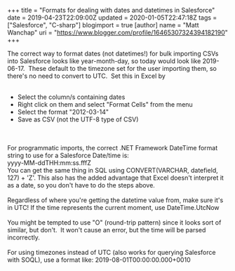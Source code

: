 +++
title = "Formats for dealing with dates and datetimes in Salesforce"
date = 2019-04-23T22:09:00Z
updated = 2020-01-05T22:47:18Z
tags = ["Salesforce", "C-sharp"]
blogimport = true 
[author]
	name = "Matt Wanchap"
	uri = "https://www.blogger.com/profile/16465307324394182190"
+++

The correct way to format dates (not datetimes!) for bulk importing CSVs into Salesforce looks like year-month-day, so today would look like 2019-06-17.&nbsp; These default to the timezone set for the user importing them, so there's no need to convert to UTC.&nbsp; Set this in Excel by<br /><br /><ul><li>Select the column/s containing dates</li><li>Right click on them and select "Format Cells" from the menu</li><li>Select the format "2012-03-14"</li><li>Save as CSV (not the UTF-8 type of CSV)</li></ul><br /><br />For programmatic imports, the correct .NET Framework DateTime format string to use for a Salesforce Date/time is:<br />yyyy-MM-ddTHH:mm:ss.fffZ<br />You can get the same thing in SQL using CONVERT(VARCHAR, datefield, 127) + 'Z'. This also has the added advantage that Excel doesn't interpret it as a date, so you don't have to do the steps above.<br /><br />Regardless of where you're getting the datetime value from, make sure it's in UTC! If the time represents the current moment, use DateTime.UtcNow<br /><br />You might be tempted to use "O" (round-trip pattern) since it looks sort of similar, but don't.&nbsp; It won't cause an error, but the time will be parsed incorrectly.<br /><br />For using timezones instead of UTC (also works for querying Salesforce with SOQL), use a format like:&nbsp;2019-08-01T00:00:00.000+0010<br /><br /><br />
